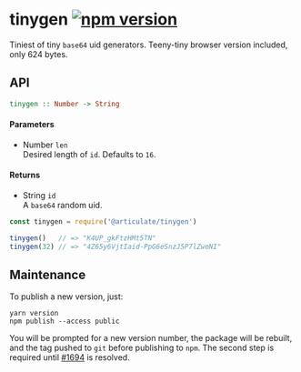 # tinygen [![npm version](https://img.shields.io/npm/v/@articulate/tinygen.svg)](https://www.npmjs.com/package/@articulate/tinygen)

Tiniest of tiny `base64` uid generators.  Teeny-tiny browser version included, only 624 bytes.

## API

```haskell
tinygen :: Number -> String
```

#### Parameters

- Number `len` <br/>
  Desired length of `id`. Defaults to `16`.

#### Returns

- String `id` <br/>
  A `base64` random uid.

```js
const tinygen = require('@articulate/tinygen')

tinygen()   // => "K4UP_gkFtzHMt5TN"
tinygen(32) // => "4Z65y6VjtIaid-PpG6eSnzJ5P7lZwoNI"
```

## Maintenance

To publish a new version, just:

```
yarn version
npm publish --access public
```

You will be prompted for a new version number, the package will be rebuilt, and the tag pushed to `git` before publishing to `npm`.  The second step is required until [#1694](https://github.com/yarnpkg/yarn/issues/1694) is resolved.
